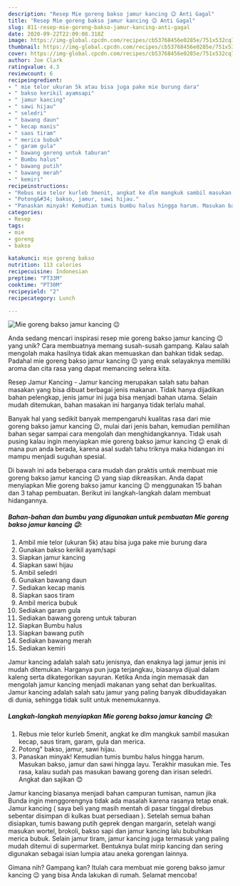 ```yaml
---
description: "Resep Mie goreng bakso jamur kancing 😉 Anti Gagal"
title: "Resep Mie goreng bakso jamur kancing 😉 Anti Gagal"
slug: 811-resep-mie-goreng-bakso-jamur-kancing-anti-gagal
date: 2020-09-22T22:09:08.318Z
image: https://img-global.cpcdn.com/recipes/cb53768456e0285e/751x532cq70/mie-goreng-bakso-jamur-kancing-😉-foto-resep-utama.jpg
thumbnail: https://img-global.cpcdn.com/recipes/cb53768456e0285e/751x532cq70/mie-goreng-bakso-jamur-kancing-😉-foto-resep-utama.jpg
cover: https://img-global.cpcdn.com/recipes/cb53768456e0285e/751x532cq70/mie-goreng-bakso-jamur-kancing-😉-foto-resep-utama.jpg
author: Joe Clark
ratingvalue: 4.3
reviewcount: 6
recipeingredient:
- " mie telor ukuran 5k atau bisa juga pake mie burung dara"
- " bakso kerikil ayamsapi"
- " jamur kancing"
- " sawi hijau"
- " seledri"
- " bawang daun"
- " kecap manis"
- " saos tiram"
- " merica bubuk"
- " garam gula"
- " bawang goreng untuk taburan"
- " Bumbu halus"
- " bawang putih"
- " bawang merah"
- " kemiri"
recipeinstructions:
- "Rebus mie telor kurleb 5menit, angkat ke dlm mangkuk sambil masukan kecap, saus tiram, garam, gula dan merica."
- "Potong&#34; bakso, jamur, sawi hijau."
- "Panaskan minyak! Kemudian tumis bumbu halus hingga harum. Masukan bakso, jamur dan sawi hingga layu. Terakhir masukan mie. Tes rasa, kalau sudah pas masukan bawang goreng dan irisan seledri. Angkat dan sajikan 😊"
categories:
- Resep
tags:
- mie
- goreng
- bakso

katakunci: mie goreng bakso 
nutrition: 113 calories
recipecuisine: Indonesian
preptime: "PT33M"
cooktime: "PT30M"
recipeyield: "2"
recipecategory: Lunch

---
```



![Mie goreng bakso jamur kancing 😉](https://img-global.cpcdn.com/recipes/cb53768456e0285e/751x532cq70/mie-goreng-bakso-jamur-kancing-😉-foto-resep-utama.jpg)

Anda sedang mencari inspirasi resep mie goreng bakso jamur kancing 😉 yang unik? Cara membuatnya memang susah-susah gampang. Kalau salah mengolah maka hasilnya tidak akan memuaskan dan bahkan tidak sedap. Padahal mie goreng bakso jamur kancing 😉 yang enak selayaknya memiliki aroma dan cita rasa yang dapat memancing selera kita.

Resep Jamur Kancing - Jamur kancing merupakan salah satu bahan masakan yang bisa dibuat berbagai jenis makanan. Tidak hanya dijadikan bahan pelengkap, jenis jamur ini juga bisa menjadi bahan utama. Selain mudah ditemukan, bahan masakan ini harganya tidak terlalu mahal.

Banyak hal yang sedikit banyak mempengaruhi kualitas rasa dari mie goreng bakso jamur kancing 😉, mulai dari jenis bahan, kemudian pemilihan bahan segar sampai cara mengolah dan menghidangkannya. Tidak usah pusing kalau ingin menyiapkan mie goreng bakso jamur kancing 😉 enak di mana pun anda berada, karena asal sudah tahu triknya maka hidangan ini mampu menjadi suguhan spesial.


Di bawah ini ada beberapa cara mudah dan praktis untuk membuat mie goreng bakso jamur kancing 😉 yang siap dikreasikan. Anda dapat menyiapkan Mie goreng bakso jamur kancing 😉 menggunakan 15 bahan dan 3 tahap pembuatan. Berikut ini langkah-langkah dalam membuat hidangannya.

<!--inarticleads1-->

##### Bahan-bahan dan bumbu yang digunakan untuk pembuatan Mie goreng bakso jamur kancing 😉:

1. Ambil  mie telor (ukuran 5k) atau bisa juga pake mie burung dara
1. Gunakan  bakso kerikil ayam/sapi
1. Siapkan  jamur kancing
1. Siapkan  sawi hijau
1. Ambil  seledri
1. Gunakan  bawang daun
1. Sediakan  kecap manis
1. Siapkan  saos tiram
1. Ambil  merica bubuk
1. Sediakan  garam gula
1. Sediakan  bawang goreng untuk taburan
1. Siapkan  Bumbu halus
1. Siapkan  bawang putih
1. Sediakan  bawang merah
1. Sediakan  kemiri


Jamur kancing adalah salah satu jenisnya, dan enaknya lagi jamur jenis ini mudah ditemukan. Harganya pun juga terjangkau, biasanya dijual dalam kaleng serta dikategorikan sayuran. Ketika Anda ingin memasak dan mengolah jamur kancing menjadi makanan yang sehat dan berkualitas. Jamur kancing adalah salah satu jamur yang paling banyak dibudidayakan di dunia, sehingga tidak sulit untuk menemukannya. 

<!--inarticleads2-->

##### Langkah-langkah menyiapkan Mie goreng bakso jamur kancing 😉:

1. Rebus mie telor kurleb 5menit, angkat ke dlm mangkuk sambil masukan kecap, saus tiram, garam, gula dan merica.
1. Potong&#34; bakso, jamur, sawi hijau.
1. Panaskan minyak! Kemudian tumis bumbu halus hingga harum. Masukan bakso, jamur dan sawi hingga layu. Terakhir masukan mie. Tes rasa, kalau sudah pas masukan bawang goreng dan irisan seledri. Angkat dan sajikan 😊


Jamur kancing biasanya menjadi bahan campuran tumisan, namun jika Bunda ingin menggorengnya tidak ada masalah karena rasanya tetap enak. Jamur kancing ( saya beli yang masih mentah di pasar tinggal direbus sebentar disimpan di kulkas buat persediaan ). Setelah semua bahan disiapkan, tumis bawang putih geprek dengan margarin, setelah wangi masukan wortel, brokoli, bakso sapi dan jamur kancing lalu bubuhkan merica bubuk. Selain jamur tiram, jamur kancing juga termasuk yang paling mudah ditemui di supermarket. Bentuknya bulat mirip kancing dan sering digunakan sebagai isian lumpia atau aneka gorengan lainnya. 

Gimana nih? Gampang kan? Itulah cara membuat mie goreng bakso jamur kancing 😉 yang bisa Anda lakukan di rumah. Selamat mencoba!
